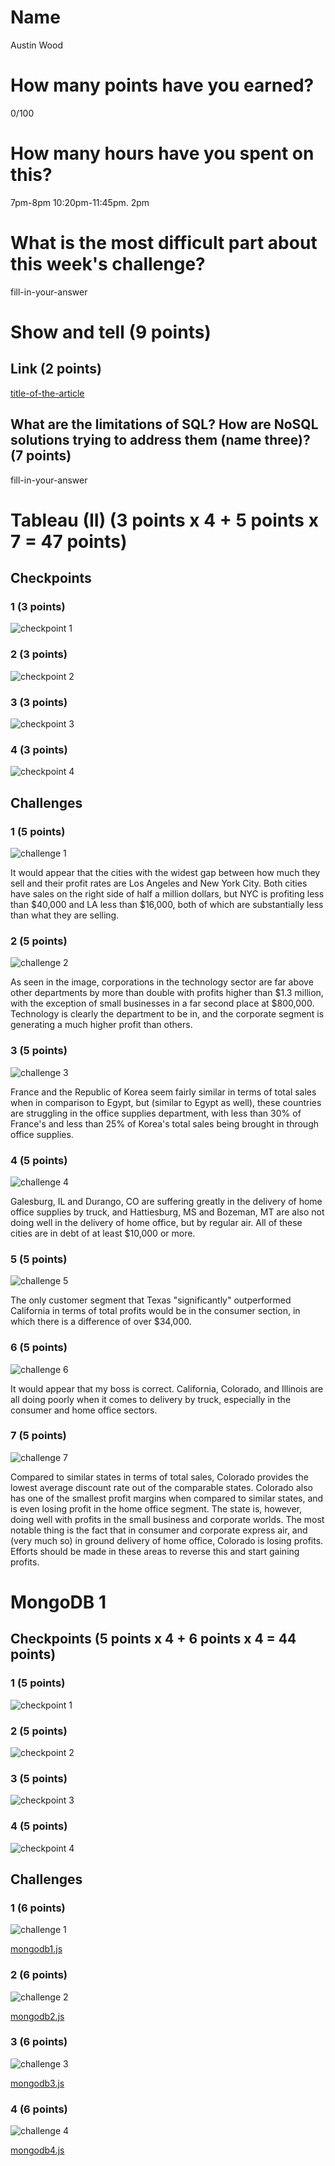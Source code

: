 # Name

Austin Wood

# How many points have you earned?

0/100

# How many hours have you spent on this?

7pm-8pm
10:20pm-11:45pm.
2pm

# What is the most difficult part about this week's challenge?

fill-in-your-answer

# Show and tell (9 points)

## Link (2 points)

[title-of-the-article](http://link-to-an-article-comparing-nosql-and-sql)

## What are the limitations of SQL? How are NoSQL solutions trying to address them (name three)? (7 points)

fill-in-your-answer

# Tableau (II) (3 points x 4 + 5 points x 7 = 47 points)

## Checkpoints

### 1 (3 points)

![checkpoint 1](images/tableau_cp1.png?raw=true)

### 2 (3 points)

![checkpoint 2](images/tableau_cp2.png?raw=true)

### 3 (3 points)

![checkpoint 3](images/tableau_cp3.png?raw=true)

### 4 (3 points)

![checkpoint 4](images/tableau_cp4.png?raw=true)

## Challenges

### 1 (5 points)

![challenge 1](images/tableau_ch1.png?raw=true)

It would appear that the cities with the widest gap between how much they sell and their profit rates are Los Angeles and New York City. Both cities have sales on the right side of half a million dollars, but NYC is profiting less than $40,000 and LA less than $16,000, both of which are substantially less than what they are selling.

### 2 (5 points)

![challenge 2](images/tableau_ch2.png?raw=true)

As seen in the image, corporations in the technology sector are far above other departments by more than double with profits higher than $1.3 million, with the exception of small businesses in a far second place at $800,000. Technology is clearly the department to be in, and the corporate segment is generating a much higher profit than others.

### 3 (5 points)

![challenge 3](images/tableau_ch3.png?raw=true)

France and the Republic of Korea seem fairly similar in terms of total sales when in comparison to Egypt, but (similar to Egypt as well), these countries are struggling in the office supplies department, with less than 30% of France's and less than 25% of Korea's total sales being brought in through office supplies.

### 4 (5 points)

![challenge 4](images/tableau_ch4.png?raw=true)

Galesburg, IL and Durango, CO are suffering greatly in the delivery of home office supplies by truck, and Hattiesburg, MS and Bozeman, MT are also not doing well in the delivery of home office, but by regular air. All of these cities are in debt of at least $10,000 or more.

### 5 (5 points)

![challenge 5](images/tableau_ch5.png?raw=true)

The only customer segment that Texas "significantly" outperformed California in terms of total profits would be in the consumer section, in which there is a difference of over $34,000.

### 6 (5 points)

![challenge 6](images/tableau_ch6.png?raw=true)

It would appear that my boss is correct. California, Colorado, and Illinois are all doing poorly when it comes to delivery by truck, especially in the consumer and home office sectors.

### 7 (5 points)

![challenge 7](images/tableau_ch7.png?raw=true)

Compared to similar states in terms of total sales, Colorado provides the lowest average discount rate out of the comparable states. Colorado also has one of the smallest profit margins when compared to similar states, and is even losing profit in the home office segment. The state is, however, doing well with profits in the small business and corporate worlds.
The most notable thing is the fact that in consumer and corporate express air, and (very much so) in ground delivery of home office, Colorado is losing profits. Efforts should be made in these areas to reverse this and start gaining profits.


# MongoDB 1

## Checkpoints (5 points x 4 + 6 points x 4 = 44  points)

### 1 (5 points)

![checkpoint 1](images/mongodb_cp1.png?raw=true)

### 2 (5 points)

![checkpoint 2](images/mongodb_cp2.png?raw=true)

### 3 (5 points)

![checkpoint 3](images/mongodb_cp3.png?raw=true)

### 4 (5 points)

![checkpoint 4](images/mongodb_cp4.png?raw=true)

## Challenges

### 1 (6 points)

![challenge 1](images/mongodb_ch1.png?raw=true)

[mongodb1.js](mongodb1.js)

### 2 (6 points)

![challenge 2](images/mongodb_ch2.png?raw=true)

[mongodb2.js](mongodb2.js)

### 3 (6 points)

![challenge 3](images/mongodb_ch3.png?raw=true)

[mongodb3.js](mongodb3.js)

### 4 (6 points)

![challenge 4](images/mongodb_ch4.png?raw=true)

[mongodb4.js](mongodb4.js)
